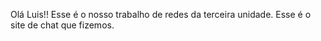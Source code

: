 Olá Luis!!
Esse é o nosso trabalho de redes da terceira unidade.
Esse é o site de chat que fizemos. 
